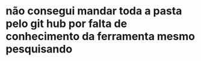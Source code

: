 # não consegui mandar toda a pasta pelo git hub por falta de conhecimento da ferramenta mesmo pesquisando
